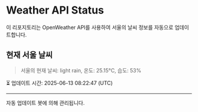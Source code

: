 
# Weather API Status

이 리포지토리는 OpenWeather API를 사용하여 서울의 날씨 정보를 자동으로 업데이트합니다.

## 현재 서울 날씨
> 서울의 현재 날씨: light rain, 온도: 25.15°C, 습도: 53%

⏳ 업데이트 시간: 2025-06-13 08:22:47 (UTC)

---
자동 업데이트 봇에 의해 관리됩니다.
